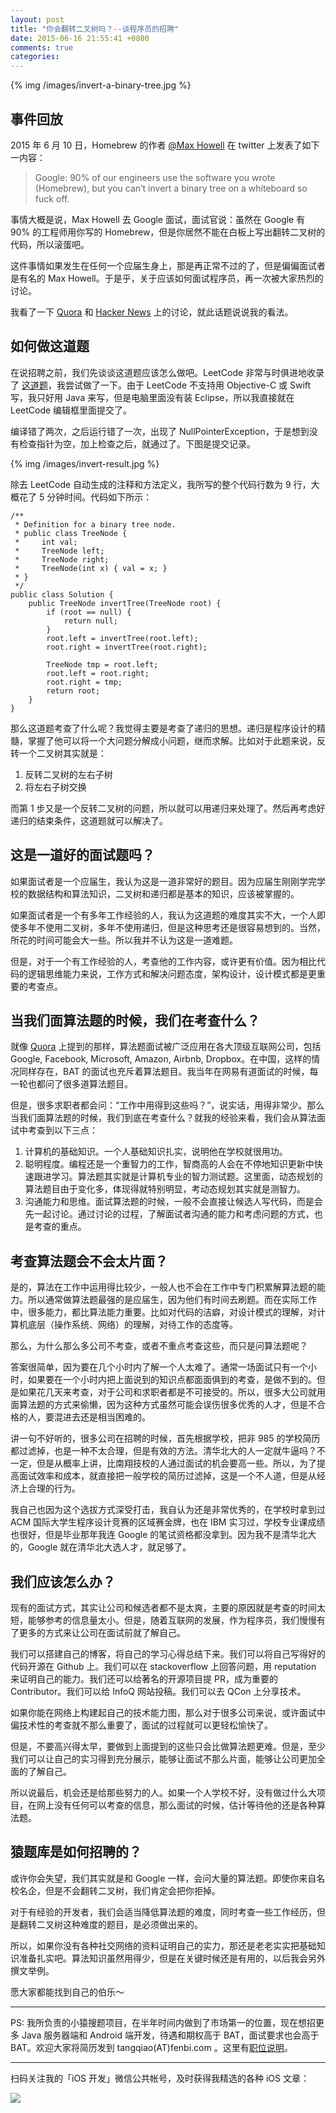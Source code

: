 ```yaml
---
layout: post
title: "你会翻转二叉树吗？--谈程序员的招聘"
date: 2015-06-16 21:55:41 +0800
comments: true
categories: 
---
```


{% img /images/invert-a-binary-tree.jpg %}

## 事件回放

2015 年 6 月 10 日，Homebrew 的作者 [@Max Howell](https://twitter.com/mxcl/status/608682016205344768) 在 twitter 上发表了如下一内容：

>Google: 90% of our engineers use the software you wrote (Homebrew), but you can’t invert a binary tree on a whiteboard so fuck off.

事情大概是说，Max Howell 去 Google 面试，面试官说：虽然在 Google 有 90% 的工程师用你写的 Homebrew，但是你居然不能在白板上写出翻转二叉树的代码，所以滚蛋吧。

这件事情如果发生在任何一个应届生身上，那是再正常不过的了，但是偏偏面试者是有名的 Max Howell。于是乎，关于应该如何面试程序员，再一次被大家热烈的讨论。

我看了一下 [Quora](http://www.quora.com/Is-invert-a-binary-tree-a-good-question-for-Google-to-ask-in-a-technical-interview) 和 [Hacker News](https://news.ycombinator.com/item?id=9695102) 上的讨论，就此话题说说我的看法。


## 如何做这道题

在说招聘之前，我们先谈谈这道题应该怎么做吧。LeetCode 非常与时俱进地收录了 [这道题](https://leetcode.com/problems/invert-binary-tree/)，我尝试做了一下。由于 LeetCode 不支持用 Objective-C 或 Swift 写，我只好用 Java 来写，但是电脑里面没有装 Eclipse，所以我直接就在 LeetCode 编辑框里面提交了。

编译错了两次，之后运行错了一次，出现了 NullPointerException，于是想到没有检查指针为空，加上检查之后，就通过了。下图是提交记录。

{% img /images/invert-result.jpg %}

除去 LeetCode 自动生成的注释和方法定义，我所写的整个代码行数为 9 行，大概花了 5 分钟时间。代码如下所示：

```
/**
 * Definition for a binary tree node.
 * public class TreeNode {
 *     int val;
 *     TreeNode left;
 *     TreeNode right;
 *     TreeNode(int x) { val = x; }
 * }
 */
public class Solution {
    public TreeNode invertTree(TreeNode root) {
        if (root == null) {
            return null;
        }
        root.left = invertTree(root.left);
        root.right = invertTree(root.right);

        TreeNode tmp = root.left;
        root.left = root.right;
        root.right = tmp;
        return root;
    }
}
```

那么这道题考查了什么呢？我觉得主要是考查了递归的思想。递归是程序设计的精髓，掌握了他可以将一个大问题分解成小问题，继而求解。比如对于此题来说，反转一个二叉树其实就是：

 1. 反转二叉树的左右子树
 2. 将左右子树交换

而第 1 步又是一个反转二叉树的问题，所以就可以用递归来处理了。然后再考虑好递归的结束条件，这道题就可以解决了。

## 这是一道好的面试题吗？

如果面试者是一个应届生，我认为这是一道非常好的题目。因为应届生刚刚学完学校的数据结构和算法知识，二叉树和递归都是基本的知识，应该被掌握的。

如果面试者是一个有多年工作经验的人，我认为这道题的难度其实不大，一个人即使多年不使用二叉树，多年不使用递归，但是这种思考还是很容易想到的。当然，所花的时间可能会大一些。所以我并不认为这是一道难题。

但是，对于一个有工作经验的人，考查他的工作内容，或许更有价值。因为相比代码的逻辑思维能力来说，工作方式和解决问题态度，架构设计，设计模式都是更重要的考查点。

## 当我们面算法题的时候，我们在考查什么？

就像 [Quora](http://www.quora.com/Is-invert-a-binary-tree-a-good-question-for-Google-to-ask-in-a-technical-interview) 上提到的那样，算法题面试被广泛应用在各大顶级互联网公司，包括 Google, Facebook, Microsoft, Amazon, Airbnb, Dropbox。在中国，这样的情况同样存在，BAT 的面试也充斥着算法题目。我当年在网易有道面试的时候，每一轮也都问了很多道算法题目。

但是，很多求职者都会问：“工作中用得到这些吗？”，说实话，用得非常少。那么当我们面算法题的时候，我们到底在考查什么？就我的经验来看，我们会从算法面试中考查到以下三点：

 1. 计算机的基础知识。一个人基础知识扎实，说明他在学校就很用功。
 2. 聪明程度。编程还是一个重智力的工作，智商高的人会在不停地知识更新中快速跟进学习。算法题其实就是计算机专业的智力测试题。这里面，动态规划的算法题目由于变化多，体现得就特别明显，考动态规划其实就是测智力。
 3. 沟通能力和思维。面试算法题的时候，一般不会直接让候选人写代码，而是会先一起讨论。通过讨论的过程，了解面试者沟通的能力和考虑问题的方式，也是考查的重点。


## 考查算法题会不会太片面？

是的，算法在工作中运用得比较少，一般人也不会在工作中专门积累解算法题的能力。所以通常做算法题最强的是应届生，因为他们有时间去刷题。而在实际工作中，很多能力，都比算法能力重要。比如对代码的洁癖，对设计模式的理解，对计算机底层（操作系统、网络）的理解，对待工作的态度等。

那么，为什么那么多公司不考查，或者不重点考查这些，而只是问算法题呢？

答案很简单，因为要在几个小时内了解一个人太难了。通常一场面试只有一个小时，如果要在一个小时内把上面说到的知识点都面面俱到的考查，是做不到的。但是如果花几天来考查，对于公司和求职者都是不可接受的。所以，很多大公司就用面算法题的方式来偷懒，因为这种方式虽然可能会误伤很多优秀的人才，但是不合格的人，要混进去还是相当困难的。

讲一句不好听的，很多公司在招聘的时候，首先根据学校，把非 985 的学校简历都过滤掉，也是一种不太合理，但是有效的方法。清华北大的人一定就牛逼吗？不一定，但是从概率上讲，比南翔技校的人通过面试的机会要高一些。所以，为了提高面试效率和成本，就直接把一般学校的简历过滤掉，这是一个不人道，但是从经济上合理的行为。

我自己也因为这个选拔方式深受打击，我自认为还是非常优秀的，在学校时拿到过 ACM 国际大学生程序设计竞赛的区域赛金牌，也在 IBM 实习过，学校专业课成绩也很好，但是毕业那年我连 Google 的笔试资格都没拿到。因为我不是清华北大的，Google 就在清华北大选人才，就足够了。

## 我们应该怎么办？

现有的面试方式，其实让公司和候选者都不是太爽，主要的原因就是考查的时间太短，能够参考的信息量太小。但是，随着互联网的发展，作为程序员，我们慢慢有了更多的方式来让公司在面试前就了解自己。

我们可以搭建自己的博客，将自己的学习心得总结下来。我们可以将自己写得好的代码开源在 Github 上。我们可以在 stackoverflow 上回答问题，用 reputation 来证明自己的能力。我们还可以给著名的开源项目提 PR，成为重要的 Contributor。我们可以给 InfoQ 网站投稿。我们可以去 QCon 上分享技术。

如果你能在网络上构建起自己的技术能力图，那么对于很多公司来说，或许面试中偏技术性的考查就不那么重要了，面试的过程就可以更轻松愉快了。

但是，不要高兴得太早，要做到上面提到的这些只会比做算法题更难。但是，至少我们可以让自己的实习得到充分展示，能够让面试不那么片面，能够让公司更加全面的了解自己。

所以说最后，机会还是给那些努力的人。如果一个人学校不好，没有做过什么大项目，在网上没有任何可以考查的信息，那么面试的时候，估计等待他的还是各种算法题。

## 猿题库是如何招聘的？

或许你会失望，我们其实就是和 Google 一样，会问大量的算法题。即使你来自名校名企，但是不会翻转二叉树，我们肯定会把你拒掉。

对于有经验的开发者，我们会适当降低算法题的难度，同时考查一些工作经历，但是翻转二叉树这种难度的题目，是必须做出来的。

所以，如果你没有各种社交网络的资料证明自己的实力，那还是老老实实把基础知识准备扎实吧。算法知识虽然用得少，但是在关键时候还是有用的，以后我会另外撰文举例。

愿大家都能找到自己的伯乐～

----

PS: 我所负责的小猿搜题项目，在半年时间内做到了市场第一的位置，现在想招更多 Java 服务器端和 Android 端开发，待遇和期权高于 BAT，面试要求也会高于 BAT。欢迎大家将简历发到 tangqiao(AT)fenbi.com 。这里有[职位说明](http://www.lagou.com/jobs/781132.html)。

----
扫码关注我的「iOS 开发」微信公共帐号，及时获得我精选的各种 iOS 文章：

![](http://blog.devtang.com/images/weixin-qr.jpg)



